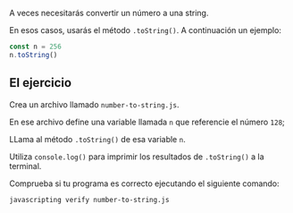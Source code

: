 A veces necesitarás convertir un número a una string.

En esos casos, usarás el método `.toString()`. A continuación un ejemplo:

```js
const n = 256
n.toString()
```

## El ejercicio

Crea un archivo llamado `number-to-string.js`.

En ese archivo define una variable llamada `n` que referencie el número `128`;

LLama al método `.toString()` de esa variable `n`.

Utiliza `console.log()` para imprimir los resultados de `.toString()` a la terminal.

Comprueba si tu programa es correcto ejecutando el siguiente comando:

```bash
javascripting verify number-to-string.js
```
